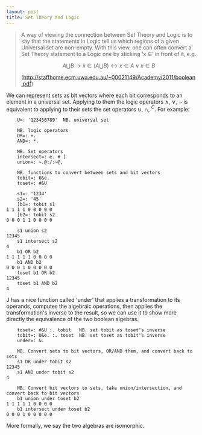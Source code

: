 ```yaml
---
layout: post
title: Set Theory and Logic
---
```


>A way of viewing the connection between Set Theory and Logic is to say that
>the statements in Logic tell us which regions of a given Universal set are
>non-empty. With this view, one can often convert a Set Theory statement to a
>Logic one by sticking ‘x ∈’ in front of it, e.g.
>
>  $$A \bigcup B \rightarrow x \in (A \bigcup B) 
>  \leftrightarrow x \in A \lor x \in B $$
>
>
> (<http://staffhome.ecm.uwa.edu.au/~00021149/Academy/2011/boolean.pdf>)

We can represent sets as bit vectors where each bit corresponds to
an element in a universal set.  Applying to them the
logic operators $\land$, $\lor$, $\lnot$ is equivalent to applying
to their sets the set operators $\cup$, $\cap$, $^{C}$.
For example:

        U=: '123456789'  NB. universal set

        NB. logic operators
        OR=: +.
        AND=: *.

        NB. Set operators
        intersect=: e. # [
        union=: ~.@:/:~@,

        NB. functions to convert between sets and bit vectors
        tobit=: U&e.  
        toset=: #&U 

        s1=: '1234'
        s2=: '45'
        ]b1=: tobit s1
    1 1 1 1 0 0 0 0 0
        ]b2=: tobit s2
    0 0 0 1 1 0 0 0 0

        s1 union s2
    12345
        s1 intersect s2
    4
        b1 OR b2
    1 1 1 1 1 0 0 0 0
        b1 AND b2
    0 0 0 1 0 0 0 0 0
        toset b1 OR b2
    12345
        toset b1 AND b2
    4

J has a nice function called 'under' that applies a transformation to its
operands, computes the algebraic operations, then applies the transformation's
inverse to the result, so we can use it to show more directly the equivalence
of the two boolean algebras.

        toset=: #&U :. tobit   NB. set tobit as toset's inverse 
        tobit=: U&e. :. toset  NB. set toset as tobit's inverse
        under=: &.

        NB. Convert sets to bit vectors, OR/AND them, and convert back to sets
        s1 OR under tobit s2
    12345
        s1 AND under tobit s2
    4

        NB. Convert bit vectors to sets, take union/intersection, and convert back to bit vectors
        b1 union under toset b2
    1 1 1 1 1 0 0 0 0
        b1 intersect under toset b2
    0 0 0 1 0 0 0 0 0

More formally, we say the two algebras are isomorphic.

